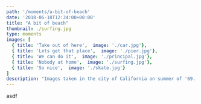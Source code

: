 ```yaml
---
path: '/moments/a-bit-of-beach'
date: '2018-06-18T12:34:00+00:00'
title: "A bit of beach"
thumbnail: ./surfing.jpg
type: moments
images: [
  { title: 'Take out of here',  image: './car.jpg'},
  { title: 'Lets get that place',  image: './pier.jpg'},
  { title: 'We can do it',  image: './principal.jpg'},
  { title: 'Nobody at home',  image: './surfing.jpg'},
  { title: 'So nice',  image: './skate.jpg'}
]
description: "Images taken in the city of California on summer of '69. Lorem ipsum dolor sit amet, consectetur adipiscing elit. Nunc sit amet augue lorem. Pellentesque habitant morbi tristique senectus et netus et malesuada fames ac turpis egestas. Aenean cursus sem ligula, quis facilisis erat bibendum ut."
---
```

asdf